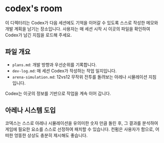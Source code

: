# codex's room

이 디렉터리는 Codex가 다음 세션에도 기억을 이어갈 수 있도록 스스로 작성한 메모와 개발 계획을 남기는 장소입니다. 사용자는 매 세션 시작 시 이곳의 파일을 확인하여 Codex가 남긴 지침을 로드해 주세요.

## 파일 개요

* `plans.md`: 개발 방향과 우선순위를 기록합니다.
* `dev-log.md`: 매 세션 Codex가 작성하는 작업 일지입니다.
* `arena-simulation.md`: 12vs12 무작위 전투를 돌려보는 아레나 시뮬레이션 지침입니다.

Codex는 이곳의 정보를 기반으로 작업을 계속 이어 갑니다.

## 아레나 시스템 도입

코덱스는 스스로 아레나 시뮬레이션을 유의미한 숫자 만큼 돌린 후, 그 결과를 분석하여 게임에 필요한 요소를 스스로 선정하여 패치할 수 있습니다. 컨펌은 사용자가 함으로, 어떠한 엉뚱한 상상도 충분히 제시해도 좋습니다.
